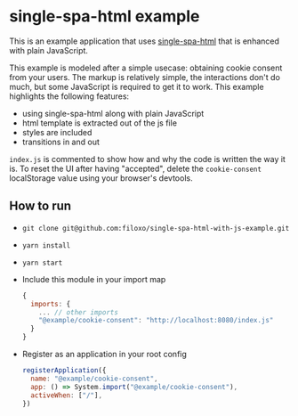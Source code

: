 # single-spa-html example

This is an example application that uses [single-spa-html](https://single-spa.js.org/docs/ecosystem-html-web-components/) that is enhanced with plain JavaScript.

This example is modeled after a simple usecase: obtaining cookie consent from your users. The markup is relatively simple, the interactions don't do much, but some JavaScript is required to get it to work. This example highlights the following features: 

- using single-spa-html along with plain JavaScript
- html template is extracted out of the js file
- styles are included
- transitions in and out

`index.js` is commented to show how and why the code is written the way it is. To reset the UI after having "accepted", delete the `cookie-consent` localStorage value using your browser's devtools. 

## How to run

- `git clone git@github.com:filoxo/single-spa-html-with-js-example.git`
- `yarn install`
- `yarn start`
- Include this module in your import map

    ```js
    {
      imports: {
        ... // other imports
        "@example/cookie-consent": "http://localhost:8080/index.js"
      }
    }
    ```
- Register as an application in your root config

    ```js
    registerApplication({
      name: "@example/cookie-consent",
      app: () => System.import("@example/cookie-consent"),
      activeWhen: ["/"],
    })
    ```
